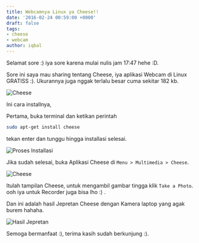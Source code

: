 ```yaml
---
title: Webcamnya Linux ya Cheese!!
date: '2016-02-24 00:59:00 +0000'
draft: false
tags:
- cheese
- webcam
author: iqbal
---
```


Selamat sore :) iya sore karena mulai nulis jam 17:47 hehe :D.

Sore ini saya mau sharing tentang Cheese, iya aplikasi Webcam di Linux GRATISS :). Ukurannya juga nggak terlalu besar cuma sekitar 182 kb.

![Cheese](https://earth-id-jkt-1.bal.web.id/assets/gambar/2016/cheese.png)

Ini cara installnya,

Pertama, buka terminal dan ketikan perintah

```bash
sudo apt-get install cheese
```
tekan enter dan tunggu hingga installasi selesai.

![Proses Installasi](https://earth-id-jkt-1.bal.web.id/assets/gambar/2016/cheese_1.png)

Jika sudah selesai, buka Aplikasi Cheese di `Menu > Multimedia > Cheese`.

![Cheese](https://earth-id-jkt-1.bal.web.id/assets/gambar/2016/cheese_2.png)

Itulah tampilan Cheese, untuk mengambil gambar tingga klik `Take a Photo`. ooh iya untuk Recorder juga bisa lho :) .

Dan ini adalah hasil Jepretan Cheese dengan Kamera laptop yang agak burem hahaha.

![Hasil Jepretan](https://earth-id-jkt-1.bal.web.id/assets/gambar/2016/cheese_3.png)

Semoga bermanfaat :), terima kasih sudah berkunjung :).
